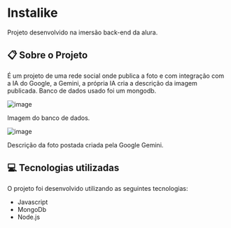 # Instalike
Projeto desenvolvido na imersão back-end da alura.

## :clipboard: Sobre o Projeto
É um projeto de uma rede social onde publica a foto e com integração com a IA do Google, a Gemini, a própria IA cria a descrição da imagem publicada.
Banco de dados usado foi um mongodb.

![image](https://github.com/user-attachments/assets/b029215a-a527-403b-9cb8-295c0775d333)

Imagem do banco de dados.

![image](https://github.com/user-attachments/assets/ef2f624c-19bf-451d-a5a9-ef508d12ceac)

Descrição da foto postada criada pela Google Gemini.

## :computer: Tecnologias utilizadas

O projeto foi desenvolvido utilizando as seguintes tecnologias:
- Javascript
- MongoDb
- Node.js
